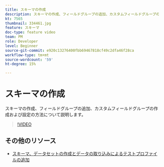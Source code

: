 ```yaml
---
title: スキーマの作成
description: スキーマの作成、フィールドグループの追加、カスタムフィールドグループの作成および設定の方法について説明します。
kt: 7565
thumbnail: 334461.jpg
feature: スキーマ
doc-type: feature video
team: PM
role: Developer
level: Beginner
source-git-commit: e920c13276400fbb69467818cf49c2dfa46f28ca
workflow-type: tm+mt
source-wordcount: '59'
ht-degree: 15%

---
```



# スキーマの作成

スキーマの作成、フィールドグループの追加、カスタムフィールドグループの作成および設定の方法について説明します。

>[!VIDEO](https://video.tv.adobe.com/v/334461?quality=12)

## その他のリソース

* [スキーマ、データセットの作成とデータの取り込みによるテストプロファイルの追加](https://experienceleague.adobe.com/docs/journey-optimizer/using/orchestrate-journeys/about-journeys/creating-test-profiles.html)
